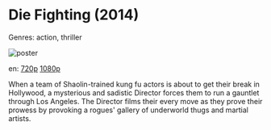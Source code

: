 # Die Fighting (2014)

Genres: action, thriller

![poster](http://image.tmdb.org/t/p/w500/vGiJ8wj3GS4hUuR7mrzZAGZrdg8.jpg)

en:
  [720p](magnet:?xt=urn:btih:D827F07B5627FFF0EED5E7C9C8522D8DC20BCC0C&tr=udp://glotorrents.pw:6969/announce&tr=udp://tracker.opentrackr.org:1337/announce&tr=udp://torrent.gresille.org:80/announce&tr=udp://tracker.openbittorrent.com:80&tr=udp://tracker.coppersurfer.tk:6969&tr=udp://tracker.leechers-paradise.org:6969&tr=udp://p4p.arenabg.ch:1337&tr=udp://tracker.internetwarriors.net:1337)
  [1080p](magnet:?xt=urn:btih:BE5482FAA1185632BA0713EB8B1350581F79B777&tr=udp://glotorrents.pw:6969/announce&tr=udp://tracker.opentrackr.org:1337/announce&tr=udp://torrent.gresille.org:80/announce&tr=udp://tracker.openbittorrent.com:80&tr=udp://tracker.coppersurfer.tk:6969&tr=udp://tracker.leechers-paradise.org:6969&tr=udp://p4p.arenabg.ch:1337&tr=udp://tracker.internetwarriors.net:1337)
  


When a team of Shaolin-trained kung fu actors is about to get their break in Hollywood, a mysterious and sadistic Director forces them to run a gauntlet through Los Angeles. The Director films their every move as they prove their prowess by provoking a rogues' gallery of underworld thugs and martial artists.